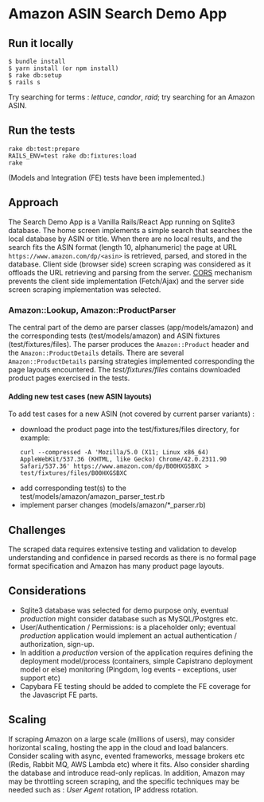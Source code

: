 # Amazon ASIN Search Demo App

## Run it locally
```
$ bundle install
$ yarn install (or npm install)
$ rake db:setup
$ rails s
```
Try searching for terms : *lettuce*, *candor*, *raid*; try searching for an
Amazon ASIN.

## Run the tests

```
rake db:test:prepare
RAILS_ENV=test rake db:fixtures:load
rake
```
(Models and Integration (FE) tests have been implemented.)

## Approach
The Search Demo App is a Vanilla Rails/React App running on Sqlite3
database. The home screen implements a simple search that searches the local
database by ASIN or title. When there are no local results, and the search
fits the ASIN format (length 10, alphanumeric) the page at URL
`https://www.amazon.com/dp/<asin>` is retrieved, parsed, and stored in the
database.
Client side (browser side) screen scraping was considered as it offloads the
URL retrieving and parsing from the server. [CORS](https://developer.mozilla.org/en-US/docs/Web/HTTP/CORS)
mechanism prevents the client side implementation (Fetch/Ajax) and the server side
screen scraping implementation was selected.

### Amazon::Lookup, Amazon::ProductParser
The central part of the demo are parser classes (app/models/amazon) and the
corresponding tests (test/models/amazon) and ASIN fixtures
(test/fixtures/files). The parser produces the `Amazon::Product` header and the
`Amazon::ProductDetails` details. There are several `Amazon::ProductDetails`
parsing strategies implemented corresponding the page layouts encountered. The
*test/fixtures/files* contains downloaded product pages exercised in the
tests. 

#### Adding new test cases (new ASIN layouts)
To add test cases for a new ASIN (not covered by current parser variants) :
- download the product page into the test/fixtures/files directory, for
  example:
  ```
  curl --compressed -A 'Mozilla/5.0 (X11; Linux x86_64) AppleWebKit/537.36 (KHTML, like Gecko) Chrome/42.0.2311.90 Safari/537.36' https://www.amazon.com/dp/B00HXGSBXC > test/fixtures/files/B00HXGSBXC
  ```
 - add corresponding test(s) to the test/models/amazon/amazon_parser_test.rb 
 - implement parser changes (models/amazon/*_parser.rb)

## Challenges
The scraped data requires extensive testing and validation to develop
understanding and confidence in parsed records as there is
no formal page format specification and Amazon has many product page layouts.

## Considerations
- Sqlite3 database was selected for demo purpose only, eventual _production_ might
  consider database such as MySQL/Postgres etc.
- User/Authentication / Permissions: is a placeholder only; eventual
 _production_  application would implement an actual authentication /
 authorization, sign-up. 
- In addition a _production_ version of the application requires defining the deployment
  model/process (containers, simple Capistrano deployment model or else)
  monitoring (Pingdom, log events - exceptions, user support etc)
- Capybara FE testing should be added to complete the FE coverage for the
  Javascript FE parts.

## Scaling
If scraping Amazon on a large scale (millions of users), may consider
horizontal scaling, hosting the app  in the cloud and load balancers.
Consider scaling with async, evented frameworks, message brokers etc 
(Redis, Rabbit MQ, AWS Lambda etc) where it fits. 
Also consider sharding the database and introduce read-only replicas.
In addition, Amazon may may be throttling screen scraping, and the specific 
techniques may be needed such as : *User Agent* rotation, IP address rotation. 
